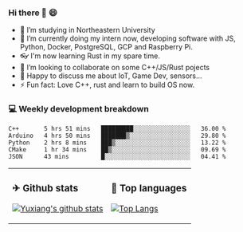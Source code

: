### Hi there 👋 😄

- 🔭 I’m studying in Northeastern University
- 🌱 I’m currently doing my intern now, developing software with JS, Python, Docker, PostgreSQL, GCP and Raspberry Pi.
- 👓 I'm now learning Rust in my spare time.
- 👯 I’m looking to collaborate on some C++/JS/Rust pojects
- 💬 Happy to discuss me about IoT, Game Dev, sensors...
- ⚡ Fun fact: Love C++, rust and learn to build OS now.



<table>
<tr>
<td valign="top" width="54%">

### ✈ Github stats

[![Yuxiang's github stats](https://github-readme-stats.vercel.app/api?username=Taowyoo&show_icons=true&line_height=21&show_icons=true&theme=tokyonight)](https://github.com/anuraghazra/github-readme-stats)

</td>

<td valign="top" width="46%">

### 📕 Top languages

[![Top Langs](https://github-readme-stats.vercel.app/api/top-langs/?username=Taowyoo&show_icons=true&layout=compact&theme=vue)](https://github.com/anuraghazra/github-readme-stats)

</td>
</tr>

### 💻 Weekly development breakdown

<!--START_SECTION:waka-->
```text
C++       5 hrs 51 mins   █████████░░░░░░░░░░░░░░░░   36.00 % 
Arduino   4 hrs 50 mins   ███████▒░░░░░░░░░░░░░░░░░   29.80 % 
Python    2 hrs 8 mins    ███▒░░░░░░░░░░░░░░░░░░░░░   13.22 % 
CMake     1 hr 34 mins    ██▒░░░░░░░░░░░░░░░░░░░░░░   09.69 % 
JSON      43 mins         █░░░░░░░░░░░░░░░░░░░░░░░░   04.41 % 
```
<!--END_SECTION:waka-->
